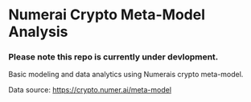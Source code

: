 # Numerai Crypto Meta-Model Analysis
### Please note this repo is currently under devlopment.  

Basic modeling and data analytics using Numerais crypto meta-model.  

Data source: https://crypto.numer.ai/meta-model
